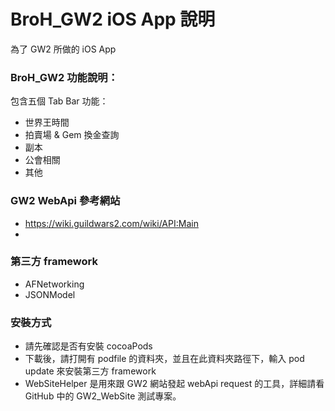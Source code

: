 # BroH_GW2 iOS App 說明
為了 GW2 所做的 iOS App

### BroH_GW2 功能說明：
包含五個 Tab Bar 功能：
- 世界王時間
- 拍賣場 & Gem 換金查詢
- 副本
- 公會相關
- 其他

### GW2 WebApi 參考網站

- https://wiki.guildwars2.com/wiki/API:Main
- 

### 第三方 framework

- AFNetworking
- JSONModel

### 安裝方式

- 請先確認是否有安裝 cocoaPods
- 下載後，請打開有 podfile 的資料夾，並且在此資料夾路徑下，輸入 pod update 來安裝第三方 framework
- WebSiteHelper 是用來跟 GW2 網站發起 webApi request 的工具，詳細請看 GitHub 中的 GW2_WebSite 測試專案。
